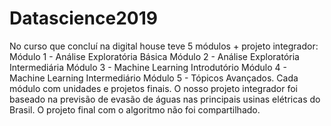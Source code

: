 # Datascience2019
No curso que concluí na digital house teve 5 módulos + projeto integrador: Módulo 1 - Análise Exploratória Básica Módulo 2 - Análise Exploratória Intermediária Módulo 3 - Machine Learning Introdutório Módulo 4 - Machine Learning Intermediário Módulo 5 - Tópicos Avançados.  Cada módulo com unidades e projetos finais.  O nosso projeto integrador foi baseado na previsão de evasão de águas nas principais usinas elétricas do Brasil. O projeto final com o algoritmo não foi compartilhado.
